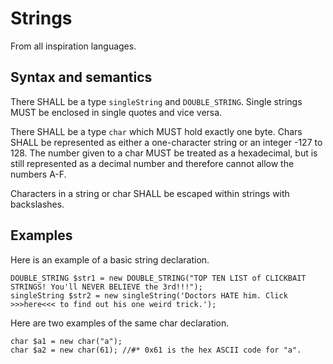 # Strings

From all inspiration languages.

## Syntax and semantics

There SHALL be a type `singleString` and `DOUBLE_STRING`. Single strings MUST be enclosed in single quotes and vice versa.

There SHALL be a type `char` which MUST hold exactly one byte. Chars SHALL be represented as either a one-character string or an integer -127 to 128. The number given to a char MUST be treated as a hexadecimal, but is still represented as a decimal number and therefore cannot allow the numbers A-F. 

Characters in a string or char SHALL be escaped within strings with backslashes.

## Examples

Here is an example of a basic string declaration.

```
DOUBLE_STRING $str1 = new DOUBLE_STRING("TOP TEN LIST of CLICKBAIT STRINGS! You'll NEVER BELIEVE the 3rd!!!");
singleString $str2 = new singleString('Doctors HATE him. Click >>>here<<< to find out his one weird trick.');
```

Here are two examples of the same char declaration.

```
char $a1 = new char("a");
char $a2 = new char(61); //#* 0x61 is the hex ASCII code for "a".
```

